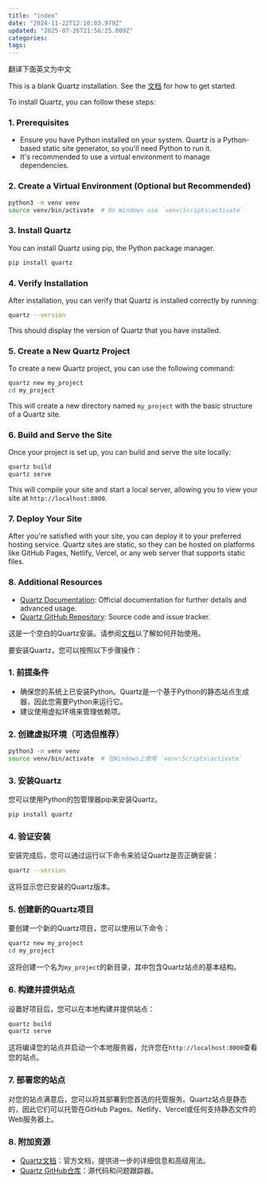 ```yaml
---
title: "index"
date: "2024-11-22T12:10:03.979Z"
updated: "2025-07-26T21:56:25.009Z"
categories:
tags:
---
```


翻译下面英文为中文

This is a blank Quartz installation. See the [文档](https://bill.is-a.dev/quartz-doc-cn/) for how to get started. 

To install Quartz, you can follow these steps:

  ### 1. **Prerequisites**

   - Ensure you have Python installed on your system. Quartz is a Python-based static site generator, so you'll need Python to run it.
   - It's recommended to use a virtual environment to manage dependencies.

  ### 2. **Create a Virtual Environment (Optional but Recommended)**

   ```bash
   python3 -m venv venv
   source venv/bin/activate  # On Windows use `venv\Scripts\activate`
   ```

  ### 3. **Install Quartz**

   You can install Quartz using pip, the Python package manager.

   ```bash
   pip install quartz
   ```

  ### 4. **Verify Installation**

   After installation, you can verify that Quartz is installed correctly by running:

   ```bash
   quartz --version
   ```

   This should display the version of Quartz that you have installed.

  ### 5. **Create a New Quartz Project**

   To create a new Quartz project, you can use the following command:

   ```bash
   quartz new my_project
   cd my_project
   ```

   This will create a new directory named `my_project` with the basic structure of a Quartz site.

  ### 6. **Build and Serve the Site**

   Once your project is set up, you can build and serve the site locally:

   ```bash
   quartz build
   quartz serve
   ```

   This will compile your site and start a local server, allowing you to view your site at `http://localhost:8000`.

  ### 7. **Deploy Your Site**

   After you're satisfied with your site, you can deploy it to your preferred hosting service. Quartz sites are static, so they can be hosted on platforms like GitHub Pages, Netlify, Vercel, or any web server that supports static files.

  ### 8. **Additional Resources**

   - [Quartz Documentation](https://quartz.p3k.io/): Official documentation for further details and advanced usage.
   - [Quartz GitHub Repository](https://github.com/jackyzha0/quartz): Source code and issue tracker.



这是一个空白的Quartz安装。请参阅[文档](https://bill.is-a.dev/quartz-doc-cn/)以了解如何开始使用。

要安装Quartz，您可以按照以下步骤操作：

  ### 1. **前提条件**

   - 确保您的系统上已安装Python。Quartz是一个基于Python的静态站点生成器，因此您需要Python来运行它。
   - 建议使用虚拟环境来管理依赖项。

  ### 2. **创建虚拟环境（可选但推荐）**

   ```bash
   python3 -m venv venv
   source venv/bin/activate  # 在Windows上使用 `venv\Scripts\activate`
   ```

  ### 3. **安装Quartz**

   您可以使用Python的包管理器pip来安装Quartz。

   ```bash
   pip install quartz
   ```

  ### 4. **验证安装**

   安装完成后，您可以通过运行以下命令来验证Quartz是否正确安装：

   ```bash
   quartz --version
   ```

   这将显示您已安装的Quartz版本。

  ### 5. **创建新的Quartz项目**

   要创建一个新的Quartz项目，您可以使用以下命令：

   ```bash
   quartz new my_project
   cd my_project
   ```

   这将创建一个名为`my_project`的新目录，其中包含Quartz站点的基本结构。

  ### 6. **构建并提供站点**

   设置好项目后，您可以在本地构建并提供站点：

   ```bash
   quartz build
   quartz serve
   ```

   这将编译您的站点并启动一个本地服务器，允许您在`http://localhost:8000`查看您的站点。

  ### 7. **部署您的站点**

   对您的站点满意后，您可以将其部署到您首选的托管服务。Quartz站点是静态的，因此它们可以托管在GitHub Pages、Netlify、Vercel或任何支持静态文件的Web服务器上。

  ### 8. **附加资源**

   - [Quartz文档](https://quartz.p3k.io/)：官方文档，提供进一步的详细信息和高级用法。
   - [Quartz GitHub仓库](https://github.com/jackyzha0/quartz)：源代码和问题跟踪器。
